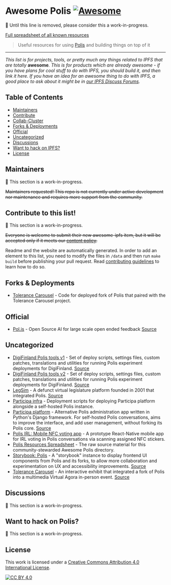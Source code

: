 # Awesome Polis [![Awesome](https://cdn.rawgit.com/sindresorhus/awesome/d7305f38d29fed78fa85652e3a63e154dd8e8829/media/badge.svg)](https://github.com/sindresorhus/awesome)

:construction: Until this line is removed, please consider this a work-in-progress.

[Full spreadsheet of all known resources][spreadsheet]

<!-- Links -->
   [spreadsheet]: https://docs.google.com/spreadsheets/d/1PNlYoIyN1_jS7CpHDImHcA8qW4UFuEDLVZe0p_C6V0w/edit#gid=0

> Useful resources for using [Polis](https://pol.is/home) and building things on top of it

----

_This list is for projects, tools, or pretty much any things related to IPFS that are totally_ **awesome**_. This is for products which are already awesome - if you have plans for cool stuff to do with IPFS, you should build it, and then link it here. If you have an idea for an awesome thing to do with IPFS, a good place to ask about it might be in [our IPFS Discuss Forums](https://discuss.ipfs.io)._

## Table of Contents

- [Maintainers](#maintainers)
- [Contribute](#contribute-to-this-list)
- [Collab-Cluster](#collab-cluster)
- [Forks & Deployments](#forks-deployments)
- [Official](#official)
- [Uncategorized](#uncategorized)
- [Discussions](#discussions)
- [Want to hack on IPFS?](#want-to-hack-on-ipfs)
- [License](#license)

## Maintainers

:construction: This section is a work-in-progress.

~~Maintainers requested! This repo is not currently under active development nor maintenance and requires more support from the community.~~

## Contribute to this list!

:construction: This section is a work-in-progress.

~~Everyone is welcome to submit their new awesome-ipfs item, but it will be accepted only if it meets our [content policy](https://github.com/ipfs/awesome-ipfs/blob/master/POLICY.md).~~

Readme and the website are automatically generated. In order to add an element to this list, you need to modify the files in `/data` and then run  `make build` before publishing your pull request. Read [contributing guidelines](https://github.com/ipfs/awesome-ipfs/blob/master/CONTRIBUTING.md) to learn how to do so.

## Forks & Deployments

- [Tolerance Carousel](https://github.com/tolerance-carousel/polis_tolerance-carousel) - Code for deployed fork of Polis that paired with the Tolerance Carousel project.

## Official

- [Pol.is](https://pol.is/home) - Open Source AI for large scale open ended feedback [Source](https://github.com/compdemocracy/polis)

## Uncategorized

- [DigiFinland Polis tools v1](https://www.sitra.fi/en/projects/polis-platform-experiments/) - Set of deploy scripts, settings files, custom patches, translations and utilities for running Polis experiment deployments for DigiFinland. [Source](https://github.com/jylaroti/polis-digifinland-tools/)
- [DigiFinland Polis tools v2](https://www.sitra.fi/en/projects/polis-platform-experiments/) - Set of deploy scripts, settings files, custom patches, translations and utilities for running Polis experiment deployments for DigiFinland. [Source](https://github.com/polis-digifinland/polis-digifinland)
- [LegSim](https://www.polisci.washington.edu/research/projects/legsim-legislative-simulation-wwwlegsimorg) - A defunct virtual legislature platform founded in 2001 that integrated Polis. [Source](https://github.com/UWLegSim/legsim-public/)
- [Participa infra](https://github.com/participa-lab/plataforma) - Deployment scripts for deploying Participa platform alongside a self-hosted Polis instance.
- [Participa platform](https://participalab.uy/#polarizacion) - Alternative Polis administration app written in Python's Django framework. For self-hosted Polis conversations, aims to improve the interface, and add user management, without forking its Polis core. [Source](https://github.com/participa-lab/plataforma)
- [Polis IRL: Mobile NFC voting app](https://github.com/patcon/polis-like-nfc) - A prototype React-Native mobile app for IRL voting in Polis conversations via scanning assigned NFC stickers.
- [Polis Resources Spreadsheet](https://docs.google.com/spreadsheets/d/1PNlYoIyN1_jS7CpHDImHcA8qW4UFuEDLVZe0p_C6V0w/edit#gid=0) - The raw source material for this community-stewarded Awesome Polis directory.
- [Storybook: Polis](https://civictechto.github.io/polis-storybook/) - A "storybook" instance to display frontend UI components from Polis and its forks, to allow more collaboration and experimentation on UX and accessibility improvements. [Source](https://github.com/CivicTechTO/polis-storybook)
- [Tolerance Carousel](http://web.archive.org/web/20230908152124/https://www.reinwardt.ahk.nl/en/research-group-cultural-heritage/projects/project/0/re-tracing-history/) - An interactive exhibit that integrated a fork of Polis into a multimedia Virtual Agora in-person event. [Source](https://github.com/tolerance-carousel/tolerance-carousel)

## Discussions

:construction: This section is a work-in-progress.

## Want to hack on Polis?

:construction: This section is a work-in-progress.

## License

This work is licensed under a [Creative Commons Attribution 4.0 International License][cc-by].

[![CC BY 4.0][cc-by-image]][cc-by]

[cc-by]: http://creativecommons.org/licenses/by/4.0/
[cc-by-image]: https://i.creativecommons.org/l/by/4.0/88x31.png